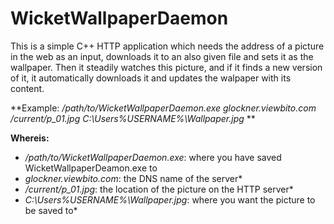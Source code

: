 # WicketWallpaperDaemon

This is a simple C++ HTTP application which needs the address of a picture in the web as an input, downloads it to an also given file and sets it as the wallpaper. Then it steadily watches this picture, and if it finds a new version of it, it automatically 
downloads it and updates the walpaper with its content.

**Example: */path/to/WicketWallpaperDaemon.exe glockner.viewbito.com /current/p_01.jpg C:\Users\%USERNAME%\Wallpaper.jpg* **

**Whereis:**
- */path/to/WicketWallpaperDaemon.exe*: where you have saved WicketWallpaperDeamon.exe to
- *glockner.viewbito.com*: the DNS name of the server*
- */current/p_01.jpg*: the location of the picture on the HTTP server*
- *C:\Users\%USERNAME%\Wallpaper.jpg*: where you want the picture to be saved to*
